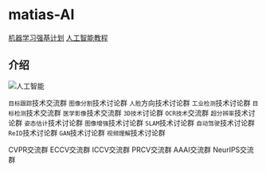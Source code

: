 <!--
 * @Author: matiastang
 * @Date: 2021-12-15 11:37:31
 * @LastEditors: matiastang
 * @LastEditTime: 2022-08-04 17:58:02
 * @FilePath: /matias-AI/README.md
 * @Description: AI
-->
# matias-AI

[机器学习强基计划](https://blog.csdn.net/FRIGIDWINTER/article/details/125711256)
[人工智能教程](https://www.captainai.net/st/)

## 介绍

![人工智能](../images/%E4%BA%BA%E5%B7%A5%E6%99%BA%E8%83%BD.png)

`目标跟踪`技术交流群
`图像分割`技术讨论群
`人脸`方向技术讨论群
`工业检测`技术讨论群
`目标检测`技术交流群
`医学影像`技术交流群
`3D技术`讨论群
`OCR技术`交流群
`超分辨率`技术讨论群
`姿态估计`技术讨论群
`图像增强`技术讨论群
`SLAM`技术讨论群
`自动驾驶`技术讨论群
`ReID`技术讨论群
`GAN`技术讨论群
`视频理解`技术讨论群

CVPR交流群
ECCV交流群
ICCV交流群
PRCV交流群
AAAI交流群
NeurIPS交流群
